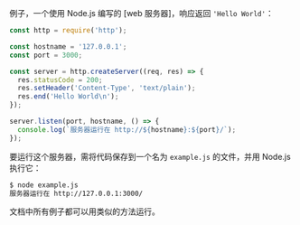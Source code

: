 
例子，一个使用 Node.js 编写的 [web 服务器]，响应返回 `'Hello World'`：

```js
const http = require('http');

const hostname = '127.0.0.1';
const port = 3000;

const server = http.createServer((req, res) => {
  res.statusCode = 200;
  res.setHeader('Content-Type', 'text/plain');
  res.end('Hello World\n');
});

server.listen(port, hostname, () => {
  console.log(`服务器运行在 http://${hostname}:${port}/`);
});
```

要运行这个服务器，需将代码保存到一个名为 `example.js` 的文件，并用 Node.js 执行它：

```txt
$ node example.js
服务器运行在 http://127.0.0.1:3000/
```

文档中所有例子都可以用类似的方法运行。

